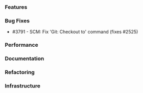 ### Features 

### Bug Fixes

- #3791 - SCM: Fix 'Git: Checkout to' command (fixes #2525)

### Performance

### Documentation

### Refactoring

### Infrastructure
